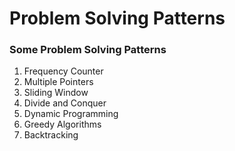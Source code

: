 # Problem Solving Patterns

### Some Problem Solving Patterns

1. Frequency Counter
2. Multiple Pointers
3. Sliding Window
4. Divide and Conquer
5. Dynamic Programming
6. Greedy Algorithms
7. Backtracking
